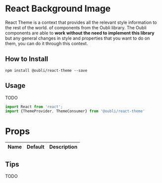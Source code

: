 # React Background Image
React Theme is a context that provides all the relevant style information to the rest of the world.
of components from the Oubli library. The Oubli components are
able to **work without the need to implement this library** but any general changes in style and properties
that you want to do on them, you can do it through this context.

## How to Install

```$xslt
npm install @oubli/react-theme --save
```

## Usage
TODO

```javascript
import React from 'react';
import {ThemeProvider, ThemeConsumer} from '@oubli/react-theme'

```

# Props
| Name          | Default       | Description  |
| ------------- |:-------------:| ------------:|


## Tips 
TODO
